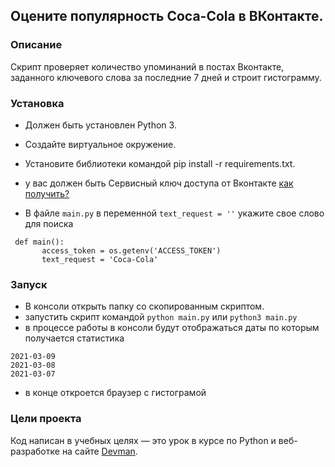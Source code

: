 ## Оцените популярность Coca-Cola в ВКонтакте.
### Описание
Скрипт проверяет количество упоминаний в постах Вконтакте, заданного ключевого слова за последние 7 дней
и строит гистограмму.

### Установка

- Должен быть установлен Python 3.

- Создайте виртуальное окружение.

- Установите библиотеки командой pip install -r requirements.txt.
- у вас должен быть Сервисный ключ доступа от Вконтакте [как получить?](https://vk.com/dev/access_token?f=3.%20%D0%A1%D0%B5%D1%80%D0%B2%D0%B8%D1%81%D0%BD%D1%8B%D0%B9%20%D0%BA%D0%BB%D1%8E%D1%87%20%D0%B4%D0%BE%D1%81%D1%82%D1%83%D0%BF%D0%B0)
- В файле `main.py` в переменной `text_request = ''` укажите свое слово для поиска 
 ```
  def main():
        access_token = os.getenv('ACCESS_TOKEN')
        text_request = 'Coca-Cola'
  ```


### Запуск
- В консоли открыть папку со скопированным скриптом.
- запустить скрипт командой `python main.py` или `python3 main.py`
- в процессе работы в консоли будут отображаться даты по которым получается статистика
```2021-03-10
2021-03-09
2021-03-08
2021-03-07
```
- в конце откроется браузер с гистограмой


### Цели проекта

Код написан в учебных целях — это урок в курсе по Python и веб-разработке на сайте
[ Devman](https://dvmn.org/).
